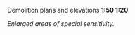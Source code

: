 <span class="transform-to-uppercase">Demolition plans and elevations **1:50 1:20**</span>

_Enlarged areas of special sensitivity._
